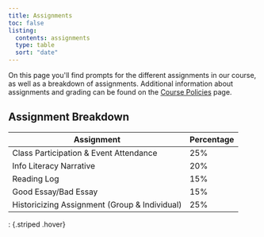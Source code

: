 ```yaml
---
title: Assignments
toc: false
listing:
  contents: assignments
  type: table
  sort: "date"
---
```


On this page you'll find prompts for the different assignments in our course, as well as a breakdown of assignments. Additional information about assignments and grading can be found on the [Course Policies](policies.md) page.

## Assignment Breakdown

Assignment|Percentage
---|--
Class Participation & Event Attendance|25%
Info Literacy Narrative|20%
Reading Log|15%
Good Essay/Bad Essay|15%
Historicizing Assignment (Group & Individual)|25%

: {.striped .hover}
